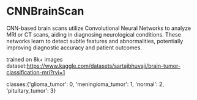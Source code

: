 # CNNBrainScan
CNN-based brain scans utilize Convolutional Neural Networks to analyze MRI or CT scans, aiding in diagnosing neurological conditions. These networks learn to detect subtle features and abnormalities, potentially improving diagnostic accuracy and patient outcomes.

trained on 8k+ images
dataset:https://www.kaggle.com/datasets/sartajbhuvaji/brain-tumor-classification-mri?rvi=1

classes:{'glioma_tumor': 0, 'meningioma_tumor': 1, 'normal': 2, 'pituitary_tumor': 3}
